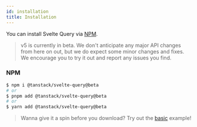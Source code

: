 ```yaml
---
id: installation
title: Installation
---
```


You can install Svelte Query via [NPM](https://npmjs.com).

> v5 is currently in beta. We don't anticipate any major API changes from here on out, but we do expect some minor changes and fixes. We encourage you to try it out and report any issues you find.

### NPM

```bash
$ npm i @tanstack/svelte-query@beta
# or
$ pnpm add @tanstack/svelte-query@beta
# or
$ yarn add @tanstack/svelte-query@beta
```

> Wanna give it a spin before you download? Try out the [basic](/query/v4/docs/svelte/examples/svelte/basic) example!

